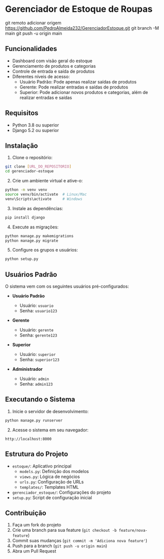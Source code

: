 # Gerenciador de Estoque de Roupas

git remoto adicionar origem https://github.com/PedroAlmeida232/GerenciadorEstoque.git
 git branch -M main 
git push -u origin main

## Funcionalidades

- Dashboard com visão geral do estoque
- Gerenciamento de produtos e categorias
- Controle de entrada e saída de produtos
- Diferentes níveis de acesso:
  - Usuário Padrão: Pode apenas realizar saídas de produtos
  - Gerente: Pode realizar entradas e saídas de produtos
  - Superior: Pode adicionar novos produtos e categorias, além de realizar entradas e saídas

## Requisitos

- Python 3.8 ou superior
- Django 5.2 ou superior

## Instalação

1. Clone o repositório:
```bash
git clone [URL_DO_REPOSITORIO]
cd gerenciador-estoque
```

2. Crie um ambiente virtual e ative-o:
```bash
python -m venv venv
source venv/bin/activate  # Linux/Mac
venv\Scripts\activate     # Windows
```

3. Instale as dependências:
```bash
pip install django
```

4. Execute as migrações:
```bash
python manage.py makemigrations
python manage.py migrate
```

5. Configure os grupos e usuários:
```bash
python setup.py
```

## Usuários Padrão

O sistema vem com os seguintes usuários pré-configurados:

- **Usuário Padrão**
  - Usuário: `usuario`
  - Senha: `usuario123`

- **Gerente**
  - Usuário: `gerente`
  - Senha: `gerente123`

- **Superior**
  - Usuário: `superior`
  - Senha: `superior123`

- **Administrador**
  - Usuário: `admin`
  - Senha: `admin123`

## Executando o Sistema

1. Inicie o servidor de desenvolvimento:
```bash
python manage.py runserver
```

2. Acesse o sistema em seu navegador:
```
http://localhost:8000
```

## Estrutura do Projeto

- `estoque/`: Aplicativo principal
  - `models.py`: Definição dos modelos
  - `views.py`: Lógica de negócios
  - `urls.py`: Configuração de URLs
  - `templates/`: Templates HTML
- `gerenciador_estoque/`: Configurações do projeto
- `setup.py`: Script de configuração inicial

## Contribuição

1. Faça um fork do projeto
2. Crie uma branch para sua feature (`git checkout -b feature/nova-feature`)
3. Commit suas mudanças (`git commit -m 'Adiciona nova feature'`)
4. Push para a branch (`git push -u origin main`)
5. Abra um Pull Request 